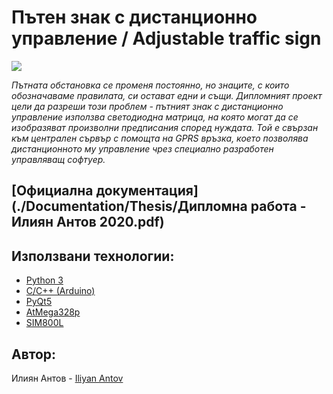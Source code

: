 # Пътен знак с дистанционно управление / Adjustable traffic sign

![ ](./Documentation/Thesis/Images/StopSign1.jpg)

*Пътната обстановка се променя постоянно, но знаците, с които обозначаваме правилата, си остават едни и същи. Дипломният проект цели да разреши този проблем - пътният знак с дистанционно управление използва светодиодна матрица, на която могат да се изобразяват произволни предписания според нуждата. Той е свързан към централен сървър с помощта на GPRS връзка, което позволява дистанционното му управление чрез специално разработен управляващ софтуер.*

## [Официална документация](./Documentation/Thesis/Дипломна работа - Илиян Антов 2020.pdf)

## Използвани технологии:

* [Python 3](https://docs.python.org/3/)
* [C/C++ (Arduino)](https://www.arduino.cc/reference/en)
* [PyQt5](https://pypi.org/project/PyQt5/)
* [AtMega328p](http://ww1.microchip.com/downloads/en/DeviceDoc/Atmel-7810-Automotive-Microcontrollers-ATmega328P_Datasheet.pdf)
* [SIM800L](https://img.filipeflop.com/files/download/Datasheet_SIM800L.pdf)

## Автор:

Илиян Антов - [Iliyan Antov](https://github.com/IliyanAntov)
